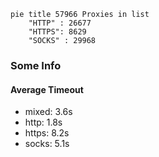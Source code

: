 
```mermaid
pie title 57966 Proxies in list
    "HTTP" : 26677
    "HTTPS": 8629
    "SOCKS" : 29968
```

### Some Info
#### Average Timeout

- mixed: 3.6s
- http: 1.8s
- https: 8.2s
- socks: 5.1s